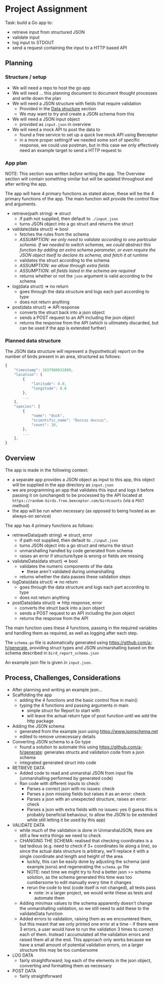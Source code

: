 # Project Assignment

Task: build a Go app to:

- retrieve input from structured JSON
- validate input
- log input to STDOUT
- send a request containing the input to a HTTP based API

## Planning

### Structure / setup

- We will need a repo to host the go app
- We will need ... this planning document to document thought processes and write down the plan
- We will need a JSON structure with fields that require validation
  - Provided in the [Data structure](#data-structure) section
  - We may want to try and create a JSON schema from this
- We will need a JSON input object
  - provided as `input.json` in overview
- We will need a mock API to post the data to
  - found a free service to set up a quick live mock API using Beeceptor
  - in a more proper setting/if we needed some sort of specific response, we could use postman, but in this case we only effectively need an example target to send a HTTP request to

### App plan

NOTE: This section was written *before* writing the app.  The Overview section will contain something similar but will be updated throughout and after writing the app.

The app will have 4 primary functions as stated above, these will be the 4 primary functions of the app.  The main function will provide the control flow and arguments.

- retrieve(path string) => struct
  - if path not supplied, then default to `./input.json`
  - turns JSON object into a go struct and returns the struct
- validate(data struct) => bool
  - fetches the rules from the schema
  - *ASSUMPTION: we only need to validate according to one particular schema.  If we needed to switch schemas, we could abstract this function by adding an extra schema parameter, or even require the JSON object itself to declare its schema, and fetch it at runtime*
  - validates the struct according to the schema
  - *ASSUMPTION: we allow through extra fields*
  - *ASSUMPTION: all fields listed in the schema are required*
  - returns whether or not the `json` argument is valid according to the schema
- log(data struct) => no return
  - goes through the data structure and logs each part according to type
  - does not return anything
- post(data struct) => API response
  - converts the struct back into a json object
  - sends a POST request to an API including the json object
  - returns the response from the API (which is ultimately discarded, but can be used if the app is extended further)

### Planned data structure

The JSON data structure will represent a (hypothetical) report on the number of birds present in an area, structured as follows:

```js
{
    "timestamp": 1637980031800,
    "location": [
        {
            "latitude": 0.0,
            "longitude": 0.0
        },
        ...
    ],
    "species": [
        {
            "name": "duck",
            "scientific_name": "Duccus duccus",
            "count": 10,
        }, 
        ...
    ],
}
```

## Overview

The app is made in the following context:

- a separate app provides a JSON object as input to this app, this object will be supplied in the app directory as `input.json`
- we are programming an app that validates this input and logs it before passing it on (unchanged) to be processed by the API located at `https://random-birds.free.beeceptor.com/birdcounts` (via a `POST` method)
- the app will be run when necessary (as opposed to being hosted as an always-on service)

The app has 4 primary functions as follows:

- retrieveData(path string) => struct, error
  - if path not supplied, then default to `./input.json`
  - turns JSON object into a go struct and returns the struct
  - unmarshalling handled by code generated from schema
  - raises an error if structure/type is wrong or fields are missing
- validateData(data struct) => bool
  - validates the numeric components of the data
    - these aren't validated during unmarshalling
  - returns whether the data passes these validation steps
- logData(data struct) => no return
  - goes through the data structure and logs each part according to type
  - does not return anything
- postData(data struct) => http response, error
  - converts the struct back into a json object
  - sends a POST request to an API including the json object
  - returns the response from the API

The main function uses these 4 functions, passing in the required variables and handling them as required, as well as logging after each step.

The `schema.go` file is automatically generated using <https://github.com/a-h/generate>, providing struct types and JSON un/marshalling based on the schema described in `bird_report_schema.json`

An example json file is given in `input.json`.

## Process, Challenges, Considerations

- After planning and writing an example json...
- Scaffolding the app
  - adding the 4 functions and the basic control flow in main()
  - typing the 4 functions and passing arguments in main
    - simple struct for Report to start with
    - will leave the actual return type of post function until we add the http package
- Adding the JSON schema
  - generated from the example json using <https://www.jsonschema.net>
  - edited to remove unnecessary details
- Converting JSON schema to a Go type
  - found a solution to automate this using <https://github.com/a-h/generate>: generates structs and validation code from a json schema
  - integratied generated struct into code
- RETRIEVE DATA
  - Added code to read and unmarshal JSON from input file (unmarshalling performed by generated code)
  - Ran code with different inputs to check:
    - Parses a correct json with no issues: check
    - Parses a json missing fields but raises it as an error: check
    - Parses a json with an unexpected structure, raises an error: check
    - Parses a json with extra fields with no issues: yes (I guess this is probably beneficial behaviour, to allow the JSON to be extended while still letting it be used by this app)
- VALIDATE DATA
  - while much of the validation is done in UnmarshalJSON, there are still a few extra things we need to check
  - CHANGING THE SCHEMA: realised that checking coordinates is a tad tedious (e.g. need to check if 3+ coordinates lie along a line), so since the actual data structure is arbitrary, we'll replace it with a single coordinate and length and height of the area
    - luckily, this can be easily done by adjusting the schema (and example jsons) and regenerating the `schema.go` file
    - NOTE: next time we might try to find a better json >> schema solution, as the schema generated this time was too cumbersome to edit manually every time it changes
    - rerun the code to test (code itself is not changed), all tests pass
      - note: in a larger project, we would write these as tests and automate them
  - Adding min/max values to the schema apparently doesn't change the unmarshalling validation, so we still need to add these to the validateData function
  - Added errors to validation, raising them as we encountered them, but this meant that we only printed one error at a time - if there were 3 errors, a user would have to run the validation 3 times to correct each of them.  Instead I accumulated all the validation errors and raised them all at the end.  This approach only works because we have a small amount of potential validation errors, on a larger structure this may be too cumbersome
- LOG DATA
  - fairly straightforward; log each of the elements in the json object, converting and formatting them as necessary
- POST DATA
  - fairly straightforward
